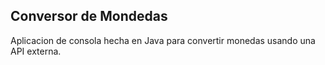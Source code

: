 ## Conversor de Mondedas

Aplicacion de consola hecha en Java para convertir monedas usando una API externa. 
